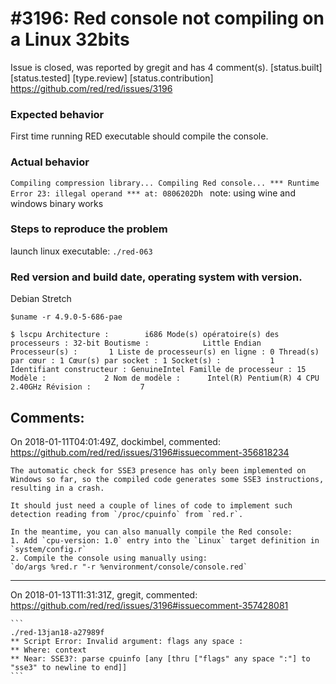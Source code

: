 
#3196: Red console not compiling on a Linux 32bits
================================================================================
Issue is closed, was reported by gregit and has 4 comment(s).
[status.built] [status.tested] [type.review] [status.contribution]
<https://github.com/red/red/issues/3196>

### Expected behavior
First time running RED executable should compile the console.



### Actual behavior
`Compiling compression library...
Compiling Red console...
*** Runtime Error 23: illegal operand
*** at: 0806202Dh
`
note: using wine and windows binary works

### Steps to reproduce the problem
launch linux executable:
 `./red-063`

### Red version and build date, operating system with version.

Debian Stretch

`$uname -r
4.9.0-5-686-pae`

`$ lscpu
Architecture :        i686
Mode(s) opératoire(s) des processeurs : 32-bit
Boutisme :            Little Endian
Processeur(s) :       1
Liste de processeur(s) en ligne : 0
Thread(s) par cœur : 1
Cœur(s) par socket : 1
Socket(s) :           1
Identifiant constructeur : GenuineIntel
Famille de processeur : 15
Modèle :             2
Nom de modèle :      Intel(R) Pentium(R) 4 CPU 2.40GHz
Révision :           7
`




Comments:
--------------------------------------------------------------------------------

On 2018-01-11T04:01:49Z, dockimbel, commented:
<https://github.com/red/red/issues/3196#issuecomment-356818234>

    The automatic check for SSE3 presence has only been implemented on Windows so far, so the compiled code generates some SSE3 instructions, resulting in a crash.
    
    It should just need a couple of lines of code to implement such detection reading from `/proc/cpuinfo` from `red.r`.
    
    In the meantime, you can also manually compile the Red console:
    1. Add `cpu-version: 1.0` entry into the `Linux` target definition in `system/config.r`
    2. Compile the console using manually using:
    `do/args %red.r "-r %environment/console/console.red`

--------------------------------------------------------------------------------

On 2018-01-13T11:31:31Z, gregit, commented:
<https://github.com/red/red/issues/3196#issuecomment-357428081>

    ```
    ./red-13jan18-a27989f 
    ** Script Error: Invalid argument: flags any space :
    ** Where: context
    ** Near: SSE3?: parse cpuinfo [any [thru ["flags" any space ":"] to "sse3" to newline to end]]
    ```

